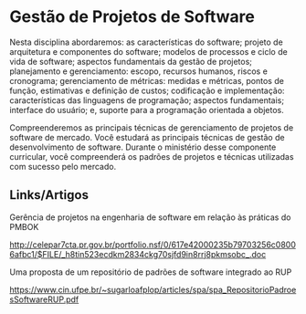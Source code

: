 
# Gestão de Projetos de Software 

Nesta disciplina abordaremos: as características do software; projeto de arquitetura e componentes do software; modelos de processos e ciclo de vida de software; aspectos fundamentais da gestão de projetos; planejamento e gerenciamento: escopo, recursos humanos, riscos e cronograma; gerenciamento de métricas: medidas e métricas, pontos de função, estimativas e definição de custos; codificação e implementação: características das linguagens de programação; aspectos fundamentais; interface do usuário; e, suporte para a programação orientada a objetos.

Compreenderemos as principais técnicas de gerenciamento de projetos de software de mercado. Você estudará as principais técnicas de gestão de desenvolvimento de software. Durante o ministério desse componente curricular, você compreenderá os padrões de projetos e técnicas utilizadas com sucesso pelo mercado.

## Links/Artigos 


Gerência de projetos na engenharia de software em relação às práticas do PMBOK

http://celepar7cta.pr.gov.br/portfolio.nsf/0/617e42000235b79703256c08006afbc1/$FILE/_h8tin523ecdkm2834ckg70sjfd9in8rrj8pkmsobc_.doc



Uma proposta de um repositório de padrões de software integrado ao RUP

https://www.cin.ufpe.br/~sugarloafplop/articles/spa/spa_RepositorioPadroesSoftwareRUP.pdf

